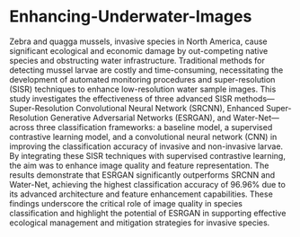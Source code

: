 # Enhancing-Underwater-Images
Zebra and quagga mussels, invasive species in North America, cause significant ecological and economic damage by out-competing native species and obstructing water infrastructure. Traditional methods for detecting mussel larvae are costly and time-consuming, necessitating the development of automated monitoring procedures and super-resolution (SISR) techniques to enhance low-resolution water sample images. This study investigates the effectiveness of three advanced SISR methods—Super-Resolution Convolutional Neural Network (SRCNN), Enhanced Super-Resolution Generative Adversarial Networks (ESRGAN), and Water-Net—across three classification frameworks: a baseline model, a supervised contrastive learning model, and a convolutional neural network (CNN) in improving the classification accuracy of invasive and non-invasive larvae. By integrating these SISR techniques with supervised contrastive learning, the aim was to enhance image quality and feature representation. The results demonstrate that ESRGAN significantly outperforms SRCNN and Water-Net, achieving the highest classification accuracy of 96.96% due to its advanced architecture and feature enhancement capabilities. These findings underscore the critical role of image quality in species classification and highlight the potential of ESRGAN in supporting effective ecological management and mitigation strategies for invasive species.
